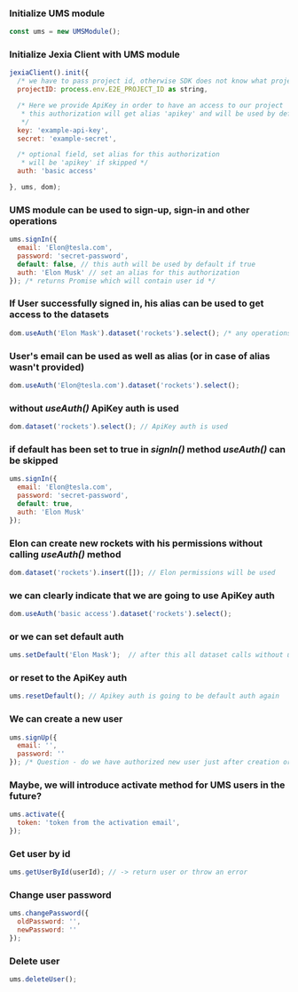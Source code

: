 ### Initialize UMS module
```javascript
const ums = new UMSModule();
```

### Initialize Jexia Client with UMS module
```javascript
jexiaClient().init({
  /* we have to pass project id, otherwise SDK does not know what project we are going to use */
  projectID: process.env.E2E_PROJECT_ID as string,

  /* Here we provide ApiKey in order to have an access to our project
   * this authorization will get alias 'apikey' and will be used by default
   */
  key: 'example-api-key',
  secret: 'example-secret',

  /* optional field, set alias for this authorization
   * will be 'apikey' if skipped */
  auth: 'basic access'

}, ums, dom);
```

### UMS module can be used to sign-up, sign-in and other operations
```javascript
ums.signIn({
  email: 'Elon@tesla.com',
  password: 'secret-password',
  default: false, // this auth will be used by default if true
  auth: 'Elon Musk' // set an alias for this authorization 
}); /* returns Promise which will contain user id */
```

### If User successfully signed in, his alias can be used to get access to the datasets
```javascript
dom.useAuth('Elon Mask').dataset('rockets').select(); /* any operations that are allowed to Elon */
```

### User's email can be used as well as alias (or in case of alias wasn't provided)
```javascript
dom.useAuth('Elon@tesla.com').dataset('rockets').select();
```

### without *useAuth()* ApiKey auth is used
```javascript
dom.dataset('rockets').select(); // ApiKey auth is used
```

### if default has been set to true in *signIn()* method *useAuth()* can be skipped
```javascript
ums.signIn({
  email: 'Elon@tesla.com',
  password: 'secret-password',
  default: true,
  auth: 'Elon Musk'
});
```

### Elon can create new rockets with his permissions without calling *useAuth()* method
```javascript
dom.dataset('rockets').insert([]); // Elon permissions will be used
```

### we can clearly indicate that we are going to use ApiKey auth
```javascript
dom.useAuth('basic access').dataset('rockets').select();
```

### or we can set default auth
```javascript
ums.setDefault('Elon Mask');  // after this all dataset calls without useAuth() will use Elon's auth
```

### or reset to the ApiKey auth
```javascript
ums.resetDefault(); // Apikey auth is going to be default auth again
```

### We can create a new user
```javascript
ums.signUp({
  email: '',
  password: ''
}); /* Question - do we have authorized new user just after creation or we need to sign in? */
```

### Maybe, we will introduce activate method for UMS users in the future?
```javascript
ums.activate({
  token: 'token from the activation email',
});
```

### Get user by id
```javascript
ums.getUserById(userId); // -> return user or throw an error
```

### Change user password
```javascript
ums.changePassword({
  oldPassword: '', 
  newPassword: ''
});
```

### Delete user 
```javascript
ums.deleteUser();
```

